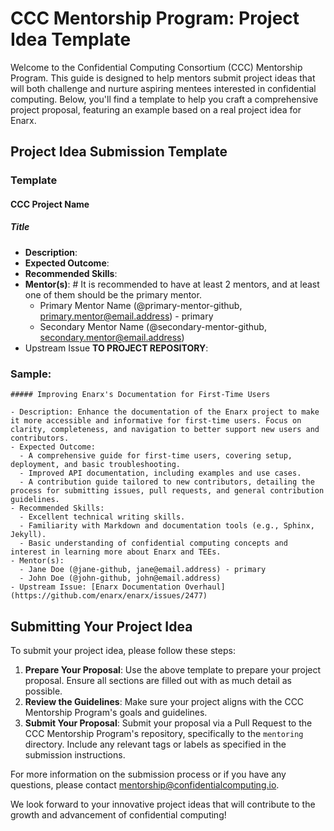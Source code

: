 # CCC Mentorship Program: Project Idea Template

Welcome to the Confidential Computing Consortium (CCC) Mentorship Program. This guide is designed to help mentors submit project ideas that will both challenge and nurture aspiring mentees interested in confidential computing. Below, you'll find a template to help you craft a comprehensive project proposal, featuring an example based on a real project idea for Enarx.

## Project Idea Submission Template

### Template

#### CCC Project Name
##### Title

- **Description**:
- **Expected Outcome**:
- **Recommended Skills**:
- **Mentor(s)**: # It is recommended to have at least 2 mentors, and at least one of them should be the primary mentor.
  - Primary Mentor Name (@primary-mentor-github, primary.mentor@email.address) - primary
  - Secondary Mentor Name (@secondary-mentor-github, secondary.mentor@email.address)
- Upstream Issue **TO PROJECT REPOSITORY**:

### Sample:

```
##### Improving Enarx's Documentation for First-Time Users

- Description: Enhance the documentation of the Enarx project to make it more accessible and informative for first-time users. Focus on clarity, completeness, and navigation to better support new users and contributors.
- Expected Outcome:
  - A comprehensive guide for first-time users, covering setup, deployment, and basic troubleshooting.
  - Improved API documentation, including examples and use cases.
  - A contribution guide tailored to new contributors, detailing the process for submitting issues, pull requests, and general contribution guidelines.
- Recommended Skills:
  - Excellent technical writing skills.
  - Familiarity with Markdown and documentation tools (e.g., Sphinx, Jekyll).
  - Basic understanding of confidential computing concepts and interest in learning more about Enarx and TEEs.
- Mentor(s):
  - Jane Doe (@jane-github, jane@email.address) - primary
  - John Doe (@john-github, john@email.address)
- Upstream Issue: [Enarx Documentation Overhaul](https://github.com/enarx/enarx/issues/2477)
```

## Submitting Your Project Idea

To submit your project idea, please follow these steps:

1. **Prepare Your Proposal**: Use the above template to prepare your project proposal. Ensure all sections are filled out with as much detail as possible.
2. **Review the Guidelines**: Make sure your project aligns with the CCC Mentorship Program's goals and guidelines.
3. **Submit Your Proposal**: Submit your proposal via a Pull Request to the CCC Mentorship Program's repository, specifically to the `mentoring` directory. Include any relevant tags or labels as specified in the submission instructions.

For more information on the submission process or if you have any questions, please contact [mentorship@confidentialcomputing.io](mailto:mentorship@confidentialcomputing.io).

We look forward to your innovative project ideas that will contribute to the growth and advancement of confidential computing!
